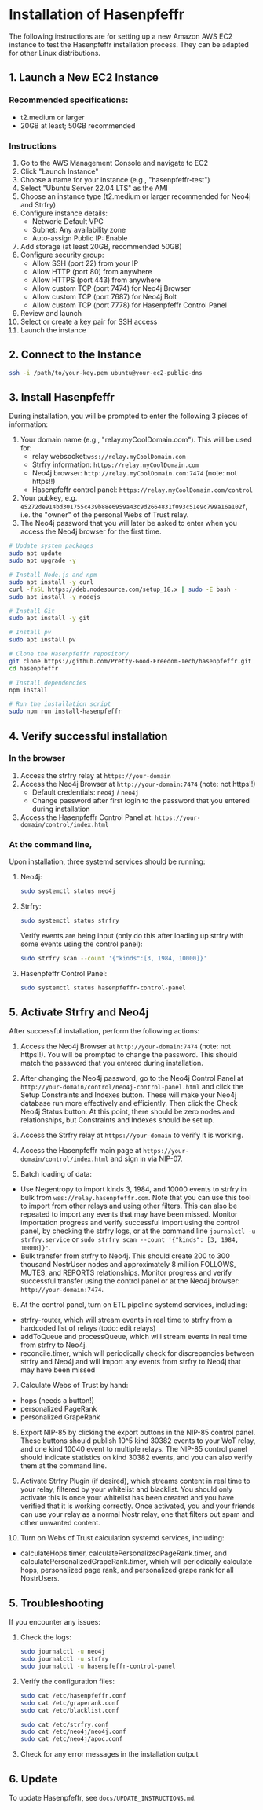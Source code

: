 # Installation of Hasenpfeffr

The following instructions are for setting up a new Amazon AWS EC2 instance to test the Hasenpfeffr installation process. They can be adapted for other Linux distributions.

## 1. Launch a New EC2 Instance

### Recommended specifications:

- t2.medium or larger
- 20GB at least; 50GB recommended

### Instructions

1. Go to the AWS Management Console and navigate to EC2
2. Click "Launch Instance"
3. Choose a name for your instance (e.g., "hasenpfeffr-test")
4. Select "Ubuntu Server 22.04 LTS" as the AMI
5. Choose an instance type (t2.medium or larger recommended for Neo4j and Strfry)
6. Configure instance details:
   - Network: Default VPC
   - Subnet: Any availability zone
   - Auto-assign Public IP: Enable
7. Add storage (at least 20GB, recommended 50GB)
8. Configure security group:
   - Allow SSH (port 22) from your IP
   - Allow HTTP (port 80) from anywhere
   - Allow HTTPS (port 443) from anywhere
   - Allow custom TCP (port 7474) for Neo4j Browser
   - Allow custom TCP (port 7687) for Neo4j Bolt
   - Allow custom TCP (port 7778) for Hasenpfeffr Control Panel
9. Review and launch
10. Select or create a key pair for SSH access
11. Launch the instance

## 2. Connect to the Instance

```bash
ssh -i /path/to/your-key.pem ubuntu@your-ec2-public-dns
```

## 3. Install Hasenpfeffr

During installation, you will be prompted to enter the following 3 pieces of information:

1. Your domain name (e.g., "relay.myCoolDomain.com"). This will be used for:
   - relay websocket:`wss://relay.myCoolDomain.com`
   - Strfry information: `https://relay.myCoolDomain.com`
   - Neo4j browser: `http://relay.myCoolDomain.com:7474` (note: not https!!)
   - Hasenpfeffr control panel: `https://relay.myCoolDomain.com/control`
2. Your pubkey, e.g. `e5272de914bd301755c439b88e6959a43c9d2664831f093c51e9c799a16a102f`, i.e. the "owner" of the personal Webs of Trust relay.
3. The Neo4j password that you will later be asked to enter when you access the Neo4j browser for the first time.

```bash
# Update system packages
sudo apt update
sudo apt upgrade -y

# Install Node.js and npm
sudo apt install -y curl
curl -fsSL https://deb.nodesource.com/setup_18.x | sudo -E bash -
sudo apt install -y nodejs

# Install Git
sudo apt install -y git

# Install pv
sudo apt install pv

# Clone the Hasenpfeffr repository
git clone https://github.com/Pretty-Good-Freedom-Tech/hasenpfeffr.git
cd hasenpfeffr

# Install dependencies
npm install

# Run the installation script
sudo npm run install-hasenpfeffr
```

## 4. Verify successful installation

### In the browser

1. Access the strfry relay at `https://your-domain`
2. Access the Neo4j Browser at `http://your-domain:7474` (note: not https!!)
   - Default credentials: `neo4j` / `neo4j`
   - Change password after first login to the password that you entered during installation
3. Access the Hasenpfeffr Control Panel at: `https://your-domain/control/index.html`

### At the command line, 

Upon installation, three systemd services should be running:

1. Neo4j:
   ```bash
   sudo systemctl status neo4j
   ```

2. Strfry:
   ```bash
   sudo systemctl status strfry
   ```

   Verify events are being input (only do this after loading up strfry with some events using the control panel):

   ```bash
   sudo strfry scan --count '{"kinds":[3, 1984, 10000]}'
   ```

3. Hasenpfeffr Control Panel:
   ```bash
   sudo systemctl status hasenpfeffr-control-panel
   ```

## 5. Activate Strfry and Neo4j

After successful installation, perform the following actions:

1. Access the Neo4j Browser at `http://your-domain:7474` (note: not https!!). You will be prompted to change the password. This should match the password that you entered during installation.

2. After changing the Neo4j password, go to the Neo4j Control Panel at `http://your-domain/control/neo4j-control-panel.html` and click the Setup Constraints and Indexes button. These will make your Neo4j database run more effectively and efficiently. Then click the Check Neo4j Status button. At this point, there should be zero nodes and relationships, but Constraints and Indexes should be set up.

3. Access the Strfry relay at `https://your-domain` to verify it is working.

4. Access the Hasenpfeffr main page at `https://your-domain/control/index.html` and sign in via NIP-07.

5. Batch loading of data: 
- Use Negentropy to import kinds 3, 1984, and 10000 events to strfry in bulk from `wss://relay.hasenpfeffr.com`. Note that you can use this tool to import from other relays and using other filters. This can also be repeated to import any events that may have been missed. Monitor importation progress and verify successful import using the control panel, by checking the strfry logs, or at the command line `journalctl -u strfry.service` or `sudo strfry scan --count '{"kinds": [3, 1984, 10000]}'`.
- Bulk transfer from strfry to Neo4j. This should create 200 to 300 thousand NostrUser nodes and approximately 8 million FOLLOWS, MUTES, and REPORTS relationships. Monitor progress and verify successful transfer using the control panel or at the Neo4j browser: `http://your-domain:7474`.

6. At the control panel, turn on ETL pipeline systemd services, including:
- strfry-router, which will stream events in real time to strfry from a hardcoded list of relays (todo: edit relays)
- addToQueue and processQueue, which will stream events in real time from strfry to Neo4j.
- reconcile.timer, which will periodically check for discrepancies between strfry and Neo4j and will import any events from strfry to Neo4j that may have been missed

7. Calculate Webs of Trust by hand: 
- hops (needs a button!)
- personalized PageRank
- personalized GrapeRank

8. Export NIP-85 by clicking the export buttons in the NIP-85 control panel. These buttons should publish 10^5 kind 30382 events to your WoT relay, and one kind 10040 event to multiple relays. The NIP-85 control panel should indicate statistics on kind 30382 events, and you can also verify them at the command line. 

9. Activate Strfry Plugin (if desired), which streams content in real time to your relay, filtered by your whitelist and blacklist. You should only activate this is once your whitelist has been created and you have verified that it is working correctly. Once activated, you and your friends can use your relay as a normal Nostr relay, one that filters out spam and other unwanted content.

10. Turn on Webs of Trust calculation systemd services, including:
- calculateHops.timer, calculatePersonalizedPageRank.timer, and calculatePersonalizedGrapeRank.timer, which will periodically calculate hops, personalized page rank, and personalized grape rank for all NostrUsers.

## 5. Troubleshooting

If you encounter any issues:

1. Check the logs:
   ```bash
   sudo journalctl -u neo4j
   sudo journalctl -u strfry
   sudo journalctl -u hasenpfeffr-control-panel
   ```

2. Verify the configuration files:
   ```bash
   sudo cat /etc/hasenpfeffr.conf
   sudo cat /etc/graperank.conf
   sudo cat /etc/blacklist.conf

   sudo cat /etc/strfry.conf
   sudo cat /etc/neo4j/neo4j.conf
   sudo cat /etc/neo4j/apoc.conf
   ```

3. Check for any error messages in the installation output

## 6. Update

To update Hasenpfeffr, see `docs/UPDATE_INSTRUCTIONS.md`.


